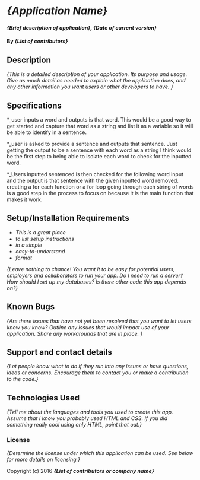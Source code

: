 # _{Application Name}_

#### _{Brief description of application}, {Date of current version}_

#### By _**{List of contributors}**_

## Description

_{This is a detailed description of your application. Its purpose and usage.  Give as much detail as needed to explain what the application does, and any other information you want users or other developers to have. }_

## Specifications

*_user inputs a word and outputs is that word.
This would be a good way to get started and capture that word as a string and list it as a variable so it will be able to identify in a sentence.

*_user is asked to provide a sentence and outputs that sentence.
Just getting the output to be a sentence with each word as a string I think would be the first step to being able to isolate each word to check for the inputted word.

*_Users inputted sentenced is then checked for the following word input and the output is that sentence with the given inputted word removed.
creating a for each function or a for loop going through each string of words is a good step in the process to focus on because it is the main function that makes it work.

## Setup/Installation Requirements

* _This is a great place_
* _to list setup instructions_
* _in a simple_
* _easy-to-understand_
* _format_

_{Leave nothing to chance! You want it to be easy for potential users, employers and collaborators to run your app. Do I need to run a server? How should I set up my databases? Is there other code this app depends on?}_

## Known Bugs

_{Are there issues that have not yet been resolved that you want to let users know you know?  Outline any issues that would impact use of your application.  Share any workarounds that are in place. }_

## Support and contact details

_{Let people know what to do if they run into any issues or have questions, ideas or concerns.  Encourage them to contact you or make a contribution to the code.}_

## Technologies Used

_{Tell me about the languages and tools you used to create this app. Assume that I know you probably used HTML and CSS. If you did something really cool using only HTML, point that out.}_

### License

*{Determine the license under which this application can be used.  See below for more details on licensing.}*

Copyright (c) 2016 **_{List of contributors or company name}_**
